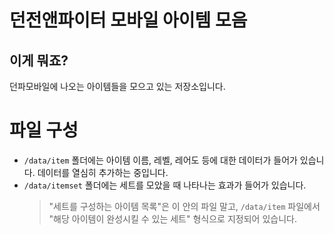 # 던전앤파이터 모바일 아이템 모음

## 이게 뭐죠?

던파모바일에 나오는 아이템들을 모으고 있는 저장소입니다.

# 파일 구성

- `/data/item` 폴더에는 아이템 이름, 레벨, 레어도 등에 대한 데이터가 들어가 있습니다. 데이터를 열심히 추가하는 중입니다.
- `/data/itemset` 폴더에는 세트를 모았을 때 나타나는 효과가 들어가 있습니다.
  > "세트를 구성하는 아이템 목록"은 이 안의 파일 말고, `/data/item` 파일에서 "해당 아이템이 완성시킬 수 있는 세트" 형식으로 지정되어 있습니다.

